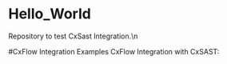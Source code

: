 # Hello_World
Repository to test CxSast Integration.\n

#CxFlow Integration Examples
CxFlow Integration with CxSAST: 
